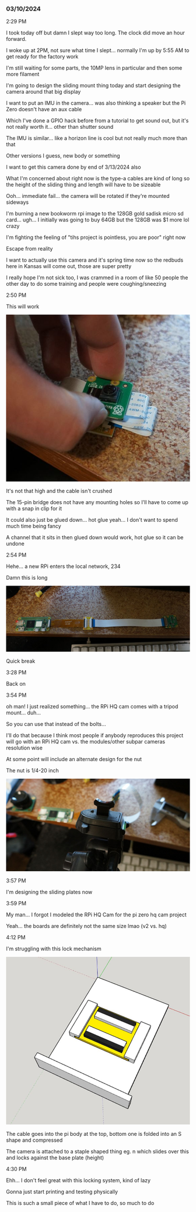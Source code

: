 ### 03/10/2024

2:29 PM

I took today off but damn I slept way too long. The clock did move an hour forward.

I woke up at 2PM, not sure what time I slept... normally I'm up by 5:55 AM to get ready for the factory work

I'm still waiting for some parts, the 10MP lens in particular and then some more filament

I'm going to design the sliding mount thing today and start designing the camera around that big display

I want to put an IMU in the camera... was also thinking a speaker but the Pi Zero doesn't have an aux cable

Which I've done a GPIO hack before from a tutorial to get sound out, but it's not really worth it... other than shutter sound

The IMU is similar... like a horizon line is cool but not really much more than that

Other versions I guess, new body or something

I want to get this camera done by end of 3/13/2024 also

What I'm concerned about right now is the type-a cables are kind of long so the height of the sliding thing and length will have to be sizeable

Ooh... immediate fail... the camera will be rotated if they're mounted sideways

I'm burning a new bookworm rpi image to the 128GB gold sadisk micro sd card... ugh... I initially was going to buy 64GB but the 128GB was $1 more lol crazy

I'm fighting the feeling of "tihs project is pointless, you are poor" right now

Escape from reality

I want to actually use this camera and it's spring time now so the redbuds here in Kansas will come out, those are super pretty

I really hope I'm not sick too, I was crammed in a room of like 50 people the other day to do some training and people were coughing/sneezing

2:50 PM

This will work

<img src="./devlog-images/fold-cable.JPG"/>

It's not that high and the cable isn't crushed

The 15-pin bridge does not have any mounting holes so I'll have to come up with a snap in clip for it

It could also just be glued down... hot glue yeah... I don't want to spend much time being fancy

A channel that it sits in then glued down would work, hot glue so it can be undone

2:54 PM

Hehe... a new RPi enters the local network, 234

Damn this is long

<img src="./devlog-images/long.JPG"/>

Quick break

3:28 PM

Back on

3:54 PM

oh man! I just realized something... the RPi HQ cam comes with a tripod mount... duh...

So you can use that instead of the bolts...

I'll do that because I think most people if anybody reproduces this project will go with an RPi HQ cam vs. the modules/other subpar cameras resolution wise

At some point will include an alternate design for the nut

The nut is 1/4-20 inch

<img src="./devlog-images/tripod-mount.JPG"/>

3:57 PM

I'm designing the sliding plates now

3:59 PM

My man... I forgot I modeled the RPi HQ Cam for the pi zero hq cam project

Yeah... the boards are definitely not the same size lmao (v2 vs. hq)

4:12 PM

I'm struggling with this lock mechanism

<img src="./devlog-images/lock.JPG"/>

The cable goes into the pi body at the top, bottom one is folded into an S shape and compressed

The camera is attached to a staple shaped thing eg. n which slides over this and locks against the base plate (height)

4:30 PM

Ehh... I don't feel great with this locking system, kind of lazy

Gonna just start printing and testing physically

This is such a small piece of what I have to do, so much to do
